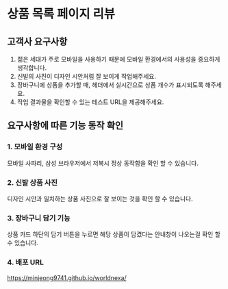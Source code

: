 # 상품 목록 페이지 리뷰

## 고객사 요구사항

1. 젊은 세대가 주로 모바일을 사용하기 때문에 모바일 환경에서의 사용성을 중요하게 생각합니다.
2. 신발의 사진이 디자인 시안처럼 잘 보이게 작업해주세요.
3. 장바구니에 상품을 추가할 때, 헤더에서 실시간으로 상품 개수가 표시되도록 해주세요.
4. 작업 결과물을 확인할 수 있는 테스트 URL을 제공해주세요.

## 요구사항에 따른 기능 동작 확인

### 1. 모바일 환경 구성
모바일 사파리, 삼성 브라우저에서 저복시 정상 동작함을 확인 할 수 있습니다.

### 2. 신발 상품 사진
디자인 시안과 일치하는 상품 사진으로 잘 보이는 것을 확인 할 수 있습니다.

### 3. 장바구니 담기 기능
상품 카드 하단의 담기 버튼을 누르면 해당 상품이 담겼다는 안내창이 나오는걸 확인 할 수 있습니다.

### 4. 배포 URL
 https://minjeong9741.github.io/worldnexa/

